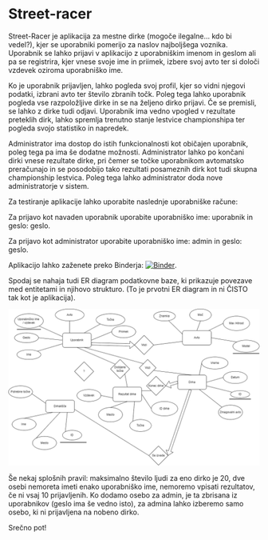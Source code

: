 # Street-racer
Street-Racer je aplikacija za mestne dirke (mogoče ilegalne... kdo bi vedel?), kjer se uporabniki pomerijo za naslov najboljšega voznika. Uporabnik se lahko prijavi v aplikacijo z uporabniškim imenom in geslom ali pa se registrira, kjer vnese svoje ime in priimek, izbere svoj avto ter si določi vzdevek oziroma uporabniško ime.

Ko je uporabnik prijavljen, lahko pogleda svoj profil, kjer so vidni njegovi podatki, izbrani avto ter število zbranih točk. Poleg tega lahko uporabnik pogleda vse razpoložljive dirke in se na željeno dirko prijavi. Če se premisli, se lahko z dirke tudi odjavi. Uporabnik ima vedno vpogled v rezultate preteklih dirk, lahko spremlja trenutno stanje lestvice championshipa ter pogleda svojo statistiko in napredek.

Administrator ima dostop do istih funkcionalnosti kot običajen uporabnik, poleg tega pa ima še dodatne možnosti. Administrator lahko po končani dirki vnese rezultate dirke, pri čemer se točke uporabnikom avtomatsko preračunajo in se posodobijo tako rezultati posameznih dirk kot tudi skupna championship lestvica. Poleg tega lahko administrator doda nove administratorje v sistem.

Za testiranje aplikacije lahko uporabite naslednje uporabniške račune:

Za prijavo kot navaden uporabnik uporabite uporabniško ime: uporabnik in geslo: geslo.

Za prijavo kot administrator uporabite uporabniško ime: admin in geslo: geslo.

Aplikacijo lahko zaženete preko Binderja: [![Binder](https://mybinder.org/badge_logo.svg)](https://mybinder.org/v2/gh/MateoVrtunski/Street-racer/main?urlpath=proxy%2F8080).

Spodaj se nahaja tudi ER diagram podatkovne baze, ki prikazuje povezave med entitetami in njihovo strukturo. (To je prvotni ER diagram in ni ČISTO tak kot je aplikacija).

![alt text](https://github.com/MateoVrtunski/Street-racer/blob/main/Street_racer.drawio.png?raw=true)
 
Še nekaj splošnih pravil: maksimalno število ljudi za eno dirko je 20, dve osebi nemoreta imeti enako uporabniško ime, nemoremo vpisati rezultatov, če ni vsaj 10 prijavljenih.
Ko dodamo osebo za admin, je ta zbrisana iz uporabnikov (geslo ima še vedno isto), za admina lahko izberemo samo osebo, ki ni prijavljena na nobeno dirko.

Srečno pot!

